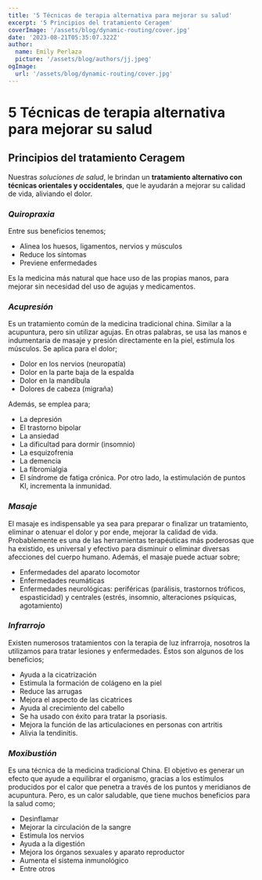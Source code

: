 ```yaml
---
title: '5 Técnicas de terapia alternativa para mejorar su salud'
excerpt: '5 Principios del tratamiento Ceragem'
coverImage: '/assets/blog/dynamic-routing/cover.jpg'
date: '2023-08-21T05:35:07.322Z'
author:
  name: Emily Perlaza
  picture: '/assets/blog/authors/jj.jpeg'
ogImage:
  url: '/assets/blog/dynamic-routing/cover.jpg'
---
```


# **5 Técnicas de terapia alternativa para mejorar su salud**
## Principios del tratamiento Ceragem

Nuestras *soluciones de salud*, le brindan un **tratamiento alternativo con técnicas orientales y occidentales**, que le ayudarán a mejorar su calidad de vida, aliviando el dolor.

### *Quiropraxia*
Entre sus beneficios tenemos;
- Alinea los huesos, ligamentos, nervios y músculos
- Reduce los síntomas
- Previene enfermedades

Es la medicina más natural que hace uso de las propias manos, para mejorar sin necesidad del uso de agujas y medicamentos.

### *Acupresión*
Es un tratamiento común de la medicina tradicional china. Similar a la acupuntura, pero sin utilizar agujas.
En otras palabras, se usa las manos e indumentaria de masaje y presión directamente en la piel, estimula los músculos.
Se aplica para el dolor;
- Dolor en los nervios (neuropatía)
- Dolor en la parte baja de la espalda
- Dolor en la mandíbula
- Dolores de cabeza (migraña)

Además, se emplea para;
- La depresión
- El trastorno bipolar
- La ansiedad
- La dificultad para dormir (insomnio)
- La esquizofrenia
- La demencia
- La fibromialgia
- El síndrome de fatiga crónica.
Por otro lado, la estimulación de puntos KI, incrementa la inmunidad.

### *Masaje*
El masaje es indispensable ya sea para preparar o finalizar un tratamiento, eliminar o atenuar el dolor y por ende, mejorar la calidad de vida. Probablemente es una de las herramientas terapéuticas más poderosas que ha existido, es universal y efectivo para disminuir o eliminar diversas afecciones del cuerpo humano.
Además, el masaje puede actuar sobre;
- Enfermedades del aparato locomotor
- Enfermedades reumáticas
- Enfermedades neurológicas: periféricas (parálisis, trastornos tróficos, espasticidad) y centrales (estrés, insomnio, alteraciones psíquicas, agotamiento)

### *Infrarrojo*
Existen numerosos tratamientos con la terapia de luz infrarroja, nosotros la utilizamos para tratar lesiones y enfermedades.
Éstos son algunos de los beneficios;
- Ayuda a la cicatrización
- Estimula la formación de colágeno en la piel
- Reduce las arrugas
- Mejora el aspecto de las cicatrices
- Ayuda al crecimiento del cabello
- Se ha usado con éxito para tratar la psoriasis.
- Mejora la función de las articulaciones en personas con artritis
- Alivia la tendinitis.

### *Moxibustión*
Es una técnica de la medicina tradicional China. El objetivo es generar un efecto que ayude a equilibrar el organismo, gracias a los estímulos producidos por el calor que penetra a través de los puntos y meridianos de acupuntura.
Pero, es un calor saludable, que tiene muchos beneficios para la salud como;
- Desinflamar
- Mejorar la circulación de la sangre
- Estimula los nervios
- Ayuda a la digestión
- Mejora los órganos sexuales y aparato reproductor
- Aumenta el sistema inmunológico
- Entre otros
